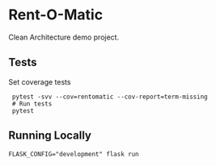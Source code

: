 # Rent-O-Matic

Clean Architecture demo project.

## Tests

Set coverage tests

~~~~
 pytest -svv --cov=rentomatic --cov-report=term-missing
 # Run tests
 pytest
 ~~~~

 ## Running Locally

 ~~~~
 FLASK_CONFIG="development" flask run 
 ~~~~